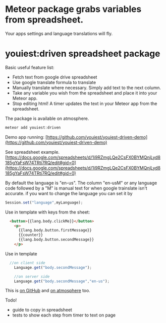 # Meteor package grabs variables from spreadsheet.
Your apps settings and language translations will fly.

# youiest:driven spreadsheet package
Basic useful feature list:
- Fetch text from google drive spreadsheet
- Use google translate formula to translate
- Manually translate where necessary. Simply add text to the next column.
- Take any variable you wish from the spreadsheet and place it into your Meteor app.
- Stop editing html! A timer updates the text in your Meteor app from the spreadsheet.

The package is available on atmosphere.

```javascript
meteor add youiest:driven
```

Demo app running: [https://github.com/youiest/youiest-driven-demo](https://github.com/youiest/youiest-driven-demo)

See spreadsheet example. [https://docs.google.com/spreadsheets/d/1i9RZmgLQe2CsFX0BYMQnjLyd8185gYaFsW74TRtj7RQ/edit#gid=0](https://docs.google.com/spreadsheets/d/1i9RZmgLQe2CsFX0BYMQnjLyd8185gYaFsW74TRtj7RQ/edit#gid=0)

By default the language is "en-us". The column "en-usM" or any language code followed by a "M" is manual text for when google trainslate isn't accurate. if you want to change the language you can set it by

```javascript
Session.set("language",myLanguage);
```

Use in template with keys from the sheet:

```html
  <button>{{lang.body.clickMe}}</button>
    <p>
      {{lang.body.button.firstMessage}}
      {{counter}}
      {{lang.body.button.secondMessage}}
    </p>
```

Use in template

```javascript
  //on client side
    Language.get("body.secondMessage");

    //on server side
    Language.get("body.secondMessage","en-us");
```

This is [on GitHub](https://github.com/youest/somerepot) and [on atmosphere](https://atmospherejs.com/youiest/driven) too.

Todo!
- guide to copy in spreadsheet
- tests to show each step from timer to text on page
